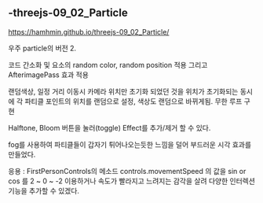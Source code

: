 
## -threejs-09_02_Particle

https://hamhmin.github.io/threejs-09_02_Particle/

우주 particle의 버전 2.

코드 간소화 및 요소의 random color, random position 적용 그리고  AfterimagePass 효과 적용

랜덤색상, 일정 거리 이동시 카메라 위치만 초기화 되었던 것을 위치가 초기화되는 동시에 각 파티클 포인트의 위치를 랜덤으로 설정, 색상도 랜덤으로 바뀌게됨.
무한 루프 구현

Halftone, Bloom 버튼을 눌러(toggle) Effect를 추가/제거 할 수 있다.

fog를 사용하여 파티클들이 갑자기 튀어나오는듯한 느낌을 덜어 부드러운 시각 효과를 만들었다.

응용 : FirstPersonControls의 메소드 controls.movementSpeed 의 값을 sin or cos 를 2 ~ 0 ~ -2 이용하거나
속도가 빨라지고 느려지는 감각을 살려 다양한 인터렉션 기능을 추가할 수 있겠다.
